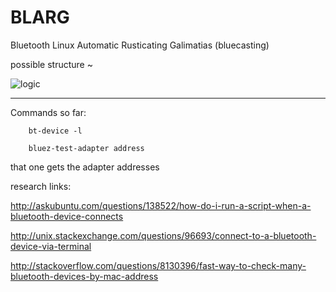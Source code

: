 BLARG
=====

Bluetooth Linux Automatic Rusticating Galimatias (bluecasting)

possible structure ~

![logic](https://raw.github.com/mateosalta/BLARG/master/blarg.jpg)

------

Commands so far:

    	bt-device -l

        bluez-test-adapter address 
that one gets the adapter addresses



research links:

http://askubuntu.com/questions/138522/how-do-i-run-a-script-when-a-bluetooth-device-connects

http://unix.stackexchange.com/questions/96693/connect-to-a-bluetooth-device-via-terminal

http://stackoverflow.com/questions/8130396/fast-way-to-check-many-bluetooth-devices-by-mac-address

